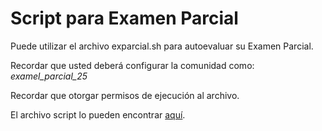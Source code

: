# Script para Examen Parcial

Puede utilizar el archivo exparcial.sh para autoevaluar su Examen Parcial.

Recordar que usted deberá configurar la comunidad como: *examel_parcial_25*

Recordar que otorgar permisos de ejecución al archivo.

El archivo script lo pueden encontrar [aquí](https://github.com/prc-nmm/examenparcial/blob/main/ex_parcial.sh).
